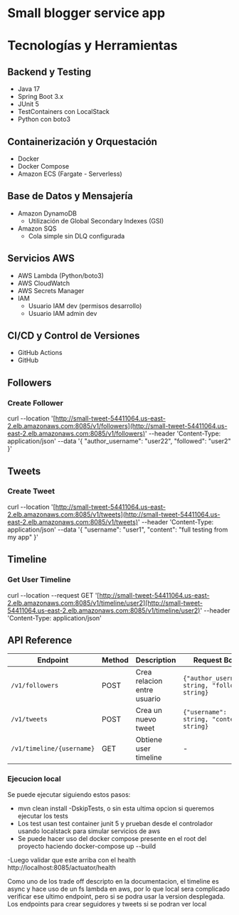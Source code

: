 # Small blogger service app

# Tecnologías y Herramientas

## Backend y Testing
- Java 17
- Spring Boot 3.x
- JUnit 5
- TestContainers con LocalStack
- Python con boto3

## Containerización y Orquestación
- Docker
- Docker Compose
- Amazon ECS (Fargate - Serverless)

## Base de Datos y Mensajería
- Amazon DynamoDB
    - Utilización de Global Secondary Indexes (GSI)
- Amazon SQS
    - Cola simple sin DLQ configurada

## Servicios AWS
- AWS Lambda (Python/boto3)
- AWS CloudWatch
- AWS Secrets Manager
- IAM
    - Usuario IAM dev (permisos desarrollo)
    - Usuario IAM admin dev

## CI/CD y Control de Versiones
- GitHub Actions
- GitHub

## Followers
### Create Follower

curl --location '[http://small-tweet-54411064.us-east-2.elb.amazonaws.com:8085/v1/followers](http://small-tweet-54411064.us-east-2.elb.amazonaws.com:8085/v1/followers)'
--header 'Content-Type: application/json'
--data '{ "author_username": "user22", "followed": "user2" }'

## Tweets
### Create Tweet

curl --location '[http://small-tweet-54411064.us-east-2.elb.amazonaws.com:8085/v1/tweets](http://small-tweet-54411064.us-east-2.elb.amazonaws.com:8085/v1/tweets)'
--header 'Content-Type: application/json'
--data '{ "username": "user1", "content": "full testing from my app" }'

## Timeline
### Get User Timeline

curl --location --request GET '[http://small-tweet-54411064.us-east-2.elb.amazonaws.com:8085/v1/timeline/user2](http://small-tweet-54411064.us-east-2.elb.amazonaws.com:8085/v1/timeline/user2)'
--header 'Content-Type: application/json'

## API Reference

| Endpoint | Method | Description                 | Request Body |
|----------|--------|-----------------------------|--------------|
| `/v1/followers` | POST | Crea relacion entre usuario | `{"author_username": string, "followed": string}` |
| `/v1/tweets` | POST | Crea un nuevo tweet         | `{"username": string, "content": string}` |
| `/v1/timeline/{username}` | GET | Obtiene user timeline       | - |

### Ejecucion local
Se puede ejecutar siguiendo estos pasos:
- mvn clean install -DskipTests, o sin esta ultima opcion si queremos ejecutar los tests
- Los test usan test container junit 5 y prueban desde el controlador usando localstack para simular servicios de aws
- Se puede hacer uso del docker compose presente en el root del proyecto haciendo 
docker-compose up --build

-Luego validar que este arriba con el health
http://localhost:8085/actuator/health

Como uno de los trade off descripto en la documentacion, el timeline es async y hace uso de un fs lambda en aws, por lo
que local sera complicado verificar ese ultimo endpoint, pero si se podra usar la version desplegada. Los endpoints para
crear seguidores y tweets si se podran ver local